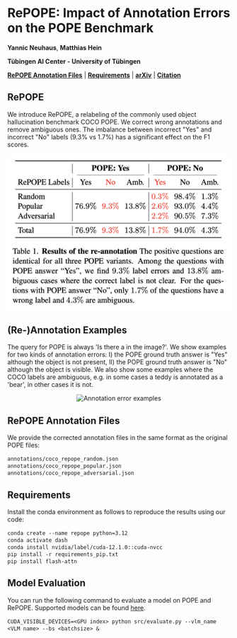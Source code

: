 # RePOPE: Impact of Annotation Errors on the POPE Benchmark

**Yannic Neuhaus**, **Matthias Hein**

**Tübingen AI Center - University of Tübingen**

**[RePOPE Annotation Files](#annotations)** | **[Requirements](#setup)** | **[arXiv](https://arxiv.org/abs/2504.15707)** | **[Citation](#citation)**

## RePOPE
We introduce RePOPE, a relabeling of the commonly used object hallucination benchmark COCO POPE. We correct wrong annotations and remove ambiguous ones. The imbalance between incorrect "Yes" and incorrect "No" labels (9.3% vs 1.7%) has a significant effect on the F1 scores.

<p align="center">
  <img width="600" src="./assets/repope_table.png", alt="Relabeling results">
</p>

## (Re-)Annotation Examples
The query for POPE is always 'Is there a <object name> in the image?'. We show examples for two kinds of annotation errors: I) the POPE ground truth answer is "Yes" although the object is not present, II) the POPE ground truth answer is "No" although the object is visible. We also show some examples where the COCO labels are ambiguous, e.g. in some cases a teddy is annotated as a 'bear', in other cases it is not.

<p align="center">
  <img width="600" src="./assets/repope_label_examples_large.png", alt="Annotation error examples">
</p>



<a id="annotations"></a>
## RePOPE Annotation Files
We provide the corrected annotation files in the same format as the original POPE files:

    annotations/coco_repope_random.json
    annotations/coco_repope_popular.json
    annotations/coco_repope_adversarial.json

<a id="setup"></a>
## Requirements
Install the conda environment as follows to reproduce the results using our code:

    conda create --name repope python=3.12
    conda activate dash
    conda install nvidia/label/cuda-12.1.0::cuda-nvcc
    pip install -r requirements_pip.txt
    pip install flash-attn

## Model Evaluation
You can run the following command to evaluate a model on POPE and RePOPE. Supported models can be found [here](./assets/available_models.md).
   
    CUDA_VISIBLE_DEVICES=<GPU index> python src/evaluate.py --vlm_name <VLM name> --bs <batchsize> &
